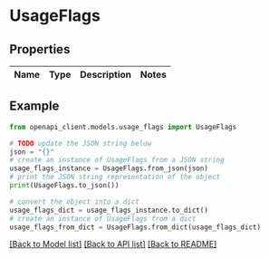 # UsageFlags


## Properties

Name | Type | Description | Notes
------------ | ------------- | ------------- | -------------

## Example

```python
from openapi_client.models.usage_flags import UsageFlags

# TODO update the JSON string below
json = "{}"
# create an instance of UsageFlags from a JSON string
usage_flags_instance = UsageFlags.from_json(json)
# print the JSON string representation of the object
print(UsageFlags.to_json())

# convert the object into a dict
usage_flags_dict = usage_flags_instance.to_dict()
# create an instance of UsageFlags from a dict
usage_flags_from_dict = UsageFlags.from_dict(usage_flags_dict)
```
[[Back to Model list]](../README.md#documentation-for-models) [[Back to API list]](../README.md#documentation-for-api-endpoints) [[Back to README]](../README.md)


